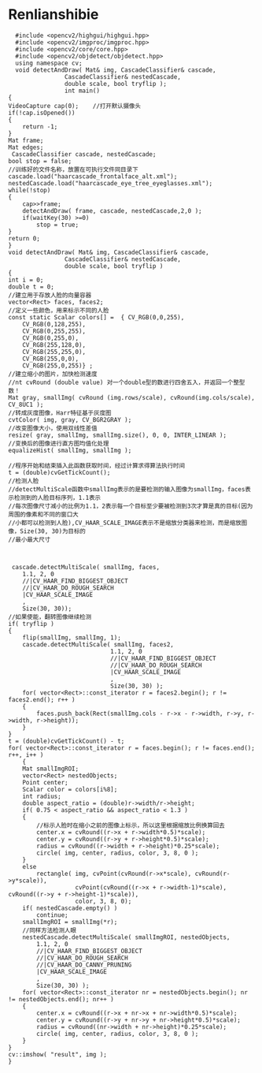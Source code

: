 # Renlianshibie



      #include <opencv2/highgui/highgui.hpp>
      #include <opencv2/imgproc/imgproc.hpp>
      #include <opencv2/core/core.hpp>
      #include <opencv2/objdetect/objdetect.hpp>
      using namespace cv;
      void detectAndDraw( Mat& img, CascadeClassifier& cascade,
                    CascadeClassifier& nestedCascade,
                    double scale, bool tryflip );
                    int main()
    {
    VideoCapture cap(0);    //打开默认摄像头
    if(!cap.isOpened())
    {
        return -1;
    }
    Mat frame;
    Mat edges;
     CascadeClassifier cascade, nestedCascade;
    bool stop = false;
    //训练好的文件名称，放置在可执行文件同目录下
    cascade.load("haarcascade_frontalface_alt.xml");
    nestedCascade.load("haarcascade_eye_tree_eyeglasses.xml");
    while(!stop)
    {
        cap>>frame;
        detectAndDraw( frame, cascade, nestedCascade,2,0 );
        if(waitKey(30) >=0)
            stop = true;
    }
    return 0;
    }
    void detectAndDraw( Mat& img, CascadeClassifier& cascade,
                    CascadeClassifier& nestedCascade,
                    double scale, bool tryflip )
    {
    int i = 0;
    double t = 0;
    //建立用于存放人脸的向量容器
    vector<Rect> faces, faces2;
    //定义一些颜色，用来标示不同的人脸
    const static Scalar colors[] =  { CV_RGB(0,0,255),
        CV_RGB(0,128,255),
        CV_RGB(0,255,255),
        CV_RGB(0,255,0),
        CV_RGB(255,128,0),
        CV_RGB(255,255,0),
        CV_RGB(255,0,0),
        CV_RGB(255,0,255)} ;
    //建立缩小的图片，加快检测速度
    //nt cvRound (double value) 对一个double型的数进行四舍五入，并返回一个整型数！
    Mat gray, smallImg( cvRound (img.rows/scale), cvRound(img.cols/scale), CV_8UC1 );
    //转成灰度图像，Harr特征基于灰度图
    cvtColor( img, gray, CV_BGR2GRAY );
    //改变图像大小，使用双线性差值
    resize( gray, smallImg, smallImg.size(), 0, 0, INTER_LINEAR );
    //变换后的图像进行直方图均值化处理
    equalizeHist( smallImg, smallImg );

    //程序开始和结束插入此函数获取时间，经过计算求得算法执行时间
    t = (double)cvGetTickCount();
    //检测人脸
    //detectMultiScale函数中smallImg表示的是要检测的输入图像为smallImg，faces表示检测到的人脸目标序列，1.1表示
    //每次图像尺寸减小的比例为1.1，2表示每一个目标至少要被检测到3次才算是真的目标(因为周围的像素和不同的窗口大
    //小都可以检测到人脸),CV_HAAR_SCALE_IMAGE表示不是缩放分类器来检测，而是缩放图像，Size(30, 30)为目标的
    //最小最大尺寸
    
    

     cascade.detectMultiScale( smallImg, faces,
        1.1, 2, 0
        //|CV_HAAR_FIND_BIGGEST_OBJECT
        //|CV_HAAR_DO_ROUGH_SEARCH
        |CV_HAAR_SCALE_IMAGE
        ,
        Size(30, 30));
    //如果使能，翻转图像继续检测
    if( tryflip )
    {
        flip(smallImg, smallImg, 1);
        cascade.detectMultiScale( smallImg, faces2,
                                 1.1, 2, 0
                                 //|CV_HAAR_FIND_BIGGEST_OBJECT
                                 //|CV_HAAR_DO_ROUGH_SEARCH
                                 |CV_HAAR_SCALE_IMAGE
                                 ,
                                 Size(30, 30) );
        for( vector<Rect>::const_iterator r = faces2.begin(); r != faces2.end(); r++ )
        {
            faces.push_back(Rect(smallImg.cols - r->x - r->width, r->y, r->width, r->height));
        }
    }
    t = (double)cvGetTickCount() - t;
    for( vector<Rect>::const_iterator r = faces.begin(); r != faces.end(); r++, i++ )
        {
        Mat smallImgROI;
        vector<Rect> nestedObjects;
        Point center;
        Scalar color = colors[i%8];
        int radius;
        double aspect_ratio = (double)r->width/r->height;
        if( 0.75 < aspect_ratio && aspect_ratio < 1.3 )
        {
            //标示人脸时在缩小之前的图像上标示，所以这里根据缩放比例换算回去
            center.x = cvRound((r->x + r->width*0.5)*scale);
            center.y = cvRound((r->y + r->height*0.5)*scale);
            radius = cvRound((r->width + r->height)*0.25*scale);
            circle( img, center, radius, color, 3, 8, 0 );
        }
        else
            rectangle( img, cvPoint(cvRound(r->x*scale), cvRound(r->y*scale)),
                       cvPoint(cvRound((r->x + r->width-1)*scale), cvRound((r->y + r->height-1)*scale)),
                       color, 3, 8, 0);
        if( nestedCascade.empty() )
            continue;
        smallImgROI = smallImg(*r);
        //同样方法检测人眼
        nestedCascade.detectMultiScale( smallImgROI, nestedObjects,
            1.1, 2, 0
            //|CV_HAAR_FIND_BIGGEST_OBJECT
            //|CV_HAAR_DO_ROUGH_SEARCH
            //|CV_HAAR_DO_CANNY_PRUNING
            |CV_HAAR_SCALE_IMAGE
            ,
            Size(30, 30) );
        for( vector<Rect>::const_iterator nr = nestedObjects.begin(); nr != nestedObjects.end(); nr++ )
        {
            center.x = cvRound((r->x + nr->x + nr->width*0.5)*scale);
            center.y = cvRound((r->y + nr->y + nr->height*0.5)*scale);
            radius = cvRound((nr->width + nr->height)*0.25*scale);
            circle( img, center, radius, color, 3, 8, 0 );
        }
    }
    cv::imshow( "result", img );
    }
